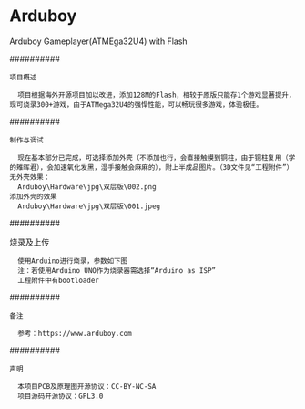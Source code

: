 # Arduboy
Arduboy Gameplayer(ATMEga32U4) with Flash

##########

    项目概述
    
      项目根据海外开源项目加以改进，添加128M的Flash，相较于原版只能存1个游戏显著提升，现可烧录300+游戏，由于ATMega32U4的强悍性能，可以畅玩很多游戏，体验极佳。


##########

    制作与调试
    
      现在基本部分已完成，可选择添加外壳（不添加也行，会直接触摸到铜柱，由于铜柱复用（学的雉晖君），会加速氧化发黑，湿手接触会麻麻的），附上半成品图片。（3D文件见“工程附件”）
    无外壳效果：
      Arduboy\Hardware\jpg\双层版\002.png
    添加外壳的效果
      Arduboy\Hardware\jpg\双层版\001.jpeg



##########

   烧录及上传

      使用Arduino进行烧录，参数如下图
      注：若使用Arduino UNO作为烧录器需选择“Arduino as ISP”
      工程附件中有bootloader


 
##########

    备注
    
      参考：https://www.arduboy.com


##########

    声明

      本项目PCB及原理图开源协议：CC-BY-NC-SA
      项目源码开源协议：GPL3.0
